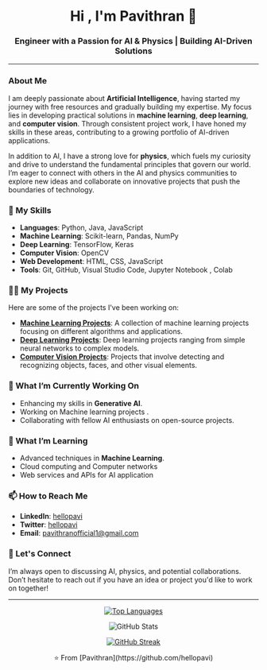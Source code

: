 <h1 align="center">Hi , I'm Pavithran 👋</h1>
<h3 align="center">Engineer with a Passion for AI & Physics | Building AI-Driven Solutions</h3>


---
### About Me

I am deeply passionate about **Artificial Intelligence**, having started my journey with free resources and gradually building my expertise. My focus lies in developing practical solutions in **machine learning**, **deep learning**, and **computer vision**. Through consistent project work, I have honed my skills in these areas, contributing to a growing portfolio of AI-driven applications.

In addition to AI, I have a strong love for **physics**, which fuels my curiosity and drive to understand the fundamental principles that govern our world. I’m eager to connect with others in the AI and physics communities to explore new ideas and collaborate on innovative projects that push the boundaries of technology.

### 🚀 My Skills

- **Languages**: Python, Java, JavaScript
- **Machine Learning**: Scikit-learn, Pandas, NumPy
- **Deep Learning**: TensorFlow, Keras
- **Computer Vision**: OpenCV
- **Web Development**: HTML, CSS, JavaScript
- **Tools**: Git, GitHub, Visual Studio Code, Jupyter Notebook , Colab

### 🧑‍💻 My Projects

Here are some of the projects I've been working on:

- **[Machine Learning Projects](https://github.com/hellopavi/machine_learning_projects)**: A collection of machine learning projects focusing on different algorithms and applications.
- **[Deep Learning Projects](https://github.com/hellopavi/deep_learning_projects)**: Deep learning projects ranging from simple neural networks to complex models.
- **[Computer Vision Projects](https://github.com/hellopavi/opencv_projects)**: Projects that involve detecting and recognizing objects, faces, and other visual elements.

### 🔭 What I’m Currently Working On

- Enhancing my skills in **Generative AI**.
- Working on Machine learning projects .
- Collaborating with fellow AI enthusiasts on open-source projects.

### 🌱 What I’m Learning

- Advanced techniques in **Machine Learning**.
- Cloud computing and Computer networks
- Web services and APIs for AI application

### 📫 How to Reach Me

- **LinkedIn**: [hellopavi](https://www.linkedin.com/in/hellopavi)
- **Twitter**: [hellopavi](https://twitter.com/hellopavi)
- **Email**: pavithranofficial1@gmail.com

### 💬 Let's Connect

I’m always open to discussing AI, physics, and potential collaborations. Don’t hesitate to reach out if you have an idea or project you'd like to work on together!

---



<p align="center">
    <a href="https://github.com/hellopavi?tab=repositories">
        <img src="https://github-readme-stats.vercel.app/api/top-langs/?username=hellopavi&layout=compact&theme=radical" alt="Top Languages">
    </a>
</p>

<p align="center">
    <img src="https://github-readme-stats.vercel.app/api?username=hellopavi&show_icons=true&theme=radical" alt="GitHub Stats">
</p>

<p align="center">
  <a href="https://github.com/hellopavi">
    <img src="https://github-readme-streak-stats.herokuapp.com/?user=hellopavi&theme=radical" alt="GitHub Streak"/>
  </a>
</p>



<p align="center">⭐️ From [Pavithran](https://github.com/hellopavi) </p>


